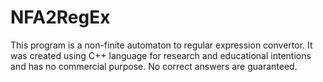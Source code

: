 # NFA2RegEx
This program is a non-finite automaton to regular expression convertor.
It was created using C++ language for research and educational intentions and has no commercial purpose. No correct answers are guaranteed.

